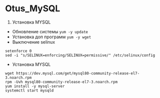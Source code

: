 # Otus_MySQL
1. Установка MYSQL
- Обновление системы ```yum -y update```
- Установка доп программ ```yum -y wget```
- Выключение selinux
```  
setenforce 0
sed -i "s/SELINUX=enforcing/SELINUX=permissive/" /etc/selinux/config
```
- Установка MYSQL
```
wget https://dev.mysql.com/get/mysql80-community-release-el7-3.noarch.rpm
rpm -Uvh mysql80-community-release-el7-3.noarch.rpm
yum install -y mysql-server
systemctl start mysqld
```
